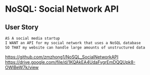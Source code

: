 # NoSQL: Social Network API

## User Story

```md
AS A social media startup
I WANT an API for my social network that uses a NoSQL database
SO THAT my website can handle large amounts of unstructured data
```

https://github.com/zmzhong1/NoSQL_SocialNetworkAPI
https://drive.google.com/file/d/1KQAkEA4UdaFvgrEmDQQUpk8-OWlBeW7k/view
